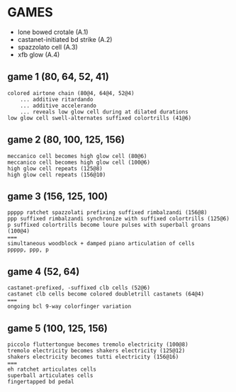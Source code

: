 GAMES
=====

* lone bowed crotale (A.1)
* castanet-initiated bd strike (A.2)
* spazzolato cell (A.3)
* xfb glow (A.4)

game 1 (80, 64, 52, 41)
-------------------

    colored airtone chain (80@4, 64@4, 52@4)
        ... additive ritardando
        ... additive accelerando
        ... reveals low glow cell during at dilated durations
    low glow cell swell-alternates suffixed colortrills (41@6)

game 2 (80, 100, 125, 156)
--------------------------

    meccanico cell becomes high glow cell (80@6)
    meccanico cell becomes high glow cell (100@6)
    high glow cell repeats (125@8)
    high glow cell repeats (156@10)

game 3 (156, 125, 100)
----------------------

    ppppp ratchet spazzolati prefixing suffixed rimbalzandi (156@8)
    ppp suffixed rimbalzandi synchronize with suffixed colortrills (125@6)
    p suffixed colortrills become loure pulses with superball groans (100@4)
    ===
    simultaneous woodblock + damped piano articulation of cells
    ppppp, ppp, p

game 4 (52, 64)
---------------

    castanet-prefixed, -suffixed clb cells (52@6)
    castanet clb cells become colored doubletrill castanets (64@4)
    ===
    ongoing bcl 9-way colorfinger variation

game 5 (100, 125, 156)
----------------------

    piccolo fluttertongue becomes tremolo electricity (100@8)
    tremolo electricity becomes shakers electricity (125@12)
    shakers electricity becomes tutti electricity (156@16)
    ===
    eh ratchet articulates cells
    superball articulates cells
    fingertapped bd pedal
